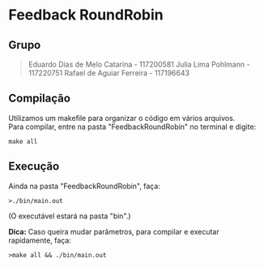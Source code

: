 # Feedback RoundRobin

## Grupo
> Eduardo Dias de Melo Catarina - 117200581
> Julia Lima Pohlmann - 117220751
> Rafael de Aguiar Ferreira - 117196643

## Compilação

Utilizamos um makefile para organizar o código em vários arquivos.  
Para compilar, entre na pasta "FeedbackRoundRobin" no terminal e digite:

```
make all
```

## Execução

Ainda na pasta "FeedbackRoundRobin", faça:

```
>./bin/main.out
```  
(O executável estará na pasta "bin".)

**Dica:** Caso queira mudar parâmetros, para compilar e executar rapidamente, faça:
```
>make all && ./bin/main.out
```

